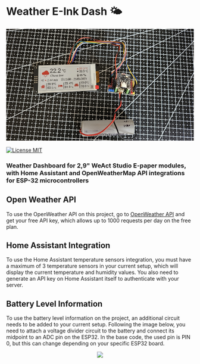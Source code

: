 # Weather E-Ink Dash 🌤️
<p align="center">
  <img height="300" src="https://raw.githubusercontent.com/matheus-paula/weather-e-ink-dash/refs/heads/main/images/example_1.jpg">
</p>

[![License MIT](https://img.shields.io/badge/license-MIT-blue.svg)](LICENSE)

### Weather Dashboard for 2,9" WeAct Studio E-paper modules, with Home Assistant and OpenWeatherMap API integrations for ESP-32 microcontrollers

## Open Weather API  
To use the OpenWeather API on this project, go to [OpenWeather API](https://openweathermap.org/api) and get your free API key, which allows up to 1000 requests per day on the free plan.

## Home Assistant Integration  
To use the Home Assistant temperature sensors integration, you must have a maximum of 3 temperature sensors in your current setup, which will display the current temperature and humidity values. You also need to generate an API key on Home Assistant itself to authenticate with your server.

## Battery Level Information  
To use the battery level information on the project, an additional circuit needs to be added to your current setup. Following the image below, you need to attach a voltage divider circuit to the battery and connect its midpoint to an ADC pin on the ESP32. In the base code, the used pin is PIN 0, but this can change depending on your specific ESP32 board.

<p align="center">
  <img height="300" src="https://raw.githubusercontent.com/matheus-paula/weather-e-ink-dash/refs/heads/main/images/example_2.jpg">
</p>
